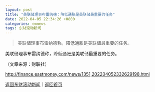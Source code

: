 ```yaml
---
layout: post
title: "美联储理事布雷纳德：降低通胀是美联储最重要的任务"
date: 2022-04-05 22:34:26 +0800
categories: emnews
tags: 东财滚动新闻
---
```

> 美联储理事布雷纳德称，降低通胀是美联储最重要的任务。

<p>美联储理事布雷纳德称，降低通胀是美联储最重要的任务。</p><p class="em_media">（文章来源：财联社）</p>

<http://finance.eastmoney.com/news/1351,202204052332629198.html>

[返回东财滚动新闻](//finews.withounder.com/emnews/)｜[返回首页](//finews.withounder.com/)